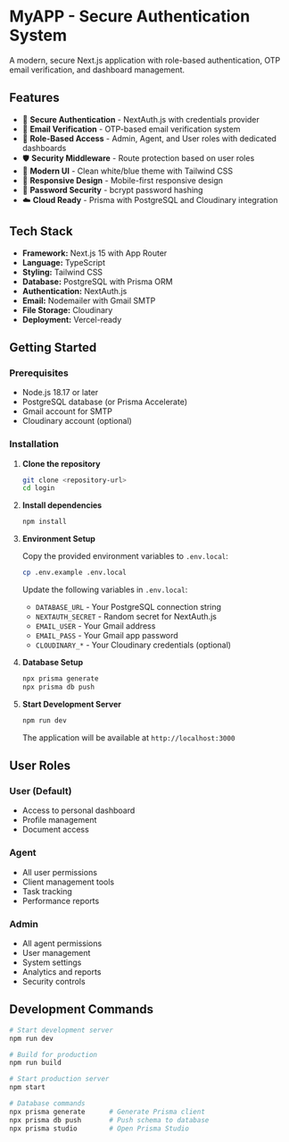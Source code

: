 # MyAPP - Secure Authentication System

A modern, secure Next.js application with role-based authentication, OTP email verification, and dashboard management.

## Features

- 🔐 **Secure Authentication** - NextAuth.js with credentials provider
- 📧 **Email Verification** - OTP-based email verification system
- 👥 **Role-Based Access** - Admin, Agent, and User roles with dedicated dashboards
- 🛡️ **Security Middleware** - Route protection based on user roles
- 🎨 **Modern UI** - Clean white/blue theme with Tailwind CSS
- 📱 **Responsive Design** - Mobile-first responsive design
- 🔄 **Password Security** - bcrypt password hashing
- ☁️ **Cloud Ready** - Prisma with PostgreSQL and Cloudinary integration

## Tech Stack

- **Framework:** Next.js 15 with App Router
- **Language:** TypeScript
- **Styling:** Tailwind CSS
- **Database:** PostgreSQL with Prisma ORM
- **Authentication:** NextAuth.js
- **Email:** Nodemailer with Gmail SMTP
- **File Storage:** Cloudinary
- **Deployment:** Vercel-ready

## Getting Started

### Prerequisites

- Node.js 18.17 or later
- PostgreSQL database (or Prisma Accelerate)
- Gmail account for SMTP
- Cloudinary account (optional)

### Installation

1. **Clone the repository**
   ```bash
   git clone <repository-url>
   cd login
   ```

2. **Install dependencies**
   ```bash
   npm install
   ```

3. **Environment Setup**
   
   Copy the provided environment variables to `.env.local`:
   ```bash
   cp .env.example .env.local
   ```

   Update the following variables in `.env.local`:
   - `DATABASE_URL` - Your PostgreSQL connection string
   - `NEXTAUTH_SECRET` - Random secret for NextAuth.js
   - `EMAIL_USER` - Your Gmail address
   - `EMAIL_PASS` - Your Gmail app password
   - `CLOUDINARY_*` - Your Cloudinary credentials (optional)

4. **Database Setup**
   ```bash
   npx prisma generate
   npx prisma db push
   ```

5. **Start Development Server**
   ```bash
   npm run dev
   ```

   The application will be available at `http://localhost:3000`

## User Roles

### User (Default)
- Access to personal dashboard
- Profile management
- Document access

### Agent
- All user permissions
- Client management tools
- Task tracking
- Performance reports

### Admin
- All agent permissions  
- User management
- System settings
- Analytics and reports
- Security controls

## Development Commands

```bash
# Start development server
npm run dev

# Build for production
npm run build

# Start production server
npm start

# Database commands
npx prisma generate      # Generate Prisma client
npx prisma db push       # Push schema to database
npx prisma studio        # Open Prisma Studio
```

